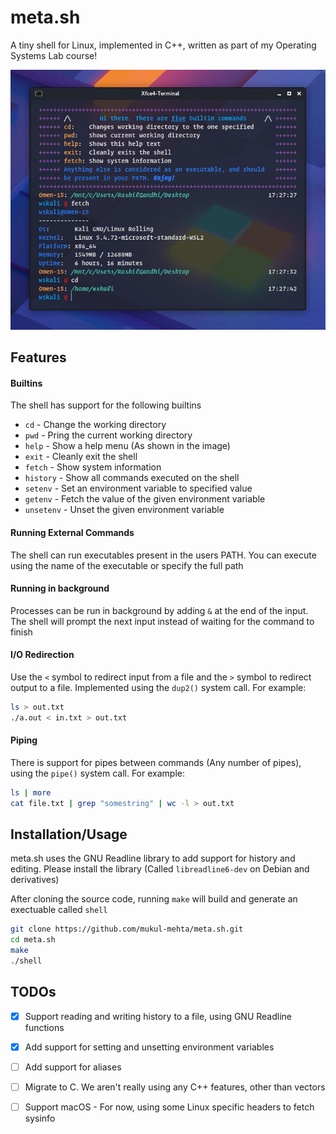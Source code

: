 # meta.sh

A tiny shell for Linux, implemented in C++, written as part of my Operating Systems Lab course!



<p align="center">
  <img src="assets/shell.jpeg" alt="Running the shell"/>
</p>



## Features

#### Builtins

The shell has support for the following builtins

- ```cd``` - Change the working directory
- ```pwd``` - Pring the current working directory
- ```help``` - Show a help menu (As shown in the image)
- ```exit``` - Cleanly exit the shell
- ```fetch``` - Show system information
- ```history``` - Show all commands executed on the shell
- ```setenv``` - Set an environment variable to specified value
- ```getenv``` - Fetch the value of the given environment variable
- ```unsetenv``` - Unset the given environment variable


#### Running External Commands

The shell can run executables present in the users PATH. You can execute using the name of the executable or specify the full path



#### Running in background

Processes can be run in background by adding ```&``` at the end of the input. The shell will prompt the next input instead of waiting for the command to finish



#### I/O Redirection

Use the ```<``` symbol to redirect input from a file and the ```>``` symbol to redirect output to a file. Implemented using the ```dup2()``` system call. For example:

```bash
ls > out.txt
./a.out < in.txt > out.txt
```



#### Piping

There is support for pipes between commands (Any number of pipes), using the ```pipe()``` system call. For example:

```bash
ls | more
cat file.txt | grep "somestring" | wc -l > out.txt
```



## Installation/Usage

meta.sh uses the GNU Readline library to add support for history and editing. Please install the library (Called ```libreadline6-dev``` on Debian and derivatives)

After cloning the source code, running ```make``` will build and generate an exectuable called ```shell```

```bash
git clone https://github.com/mukul-mehta/meta.sh.git
cd meta.sh
make
./shell
```



## TODOs

- [x] Support reading and writing history to a file, using GNU Readline functions

- [x] Add support for setting and unsetting environment variables

- [ ] Add support for aliases

- [ ] Migrate to C. We aren't really using any C++ features, other than vectors

- [ ] Support macOS - For now, using some Linux specific headers to fetch sysinfo

